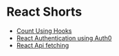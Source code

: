 # React Shorts 
 - [Count Using Hooks](./count-using-hooks/readme.md)
 - [React Authentication using Auth0](./react-auth-using-auth0/readme.md)
 - [React Api fetching](./react-hook-api-fetch/readme.md)
